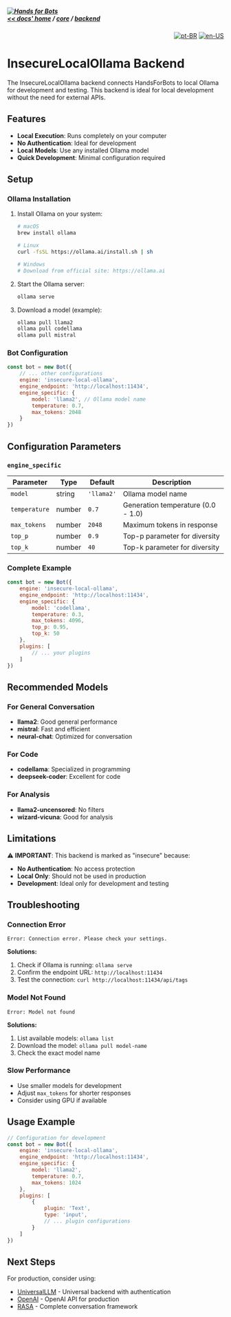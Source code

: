 ##### [![Hands for Bots](https://img.shields.io/badge/[•__•]-Hands_for_Bots-purple?style=social) <br>&lt;&lt; docs' home](../../../README.md) / [core](../core.md) / [backend](../backend.md)

<div align="right">

[![pt-BR](https://img.shields.io/badge/pt-BR-white)](../../pt-br/core/backend/insecure-local-ollama.md)
[![en-US](https://img.shields.io/badge/en-US-white)](./insecure-local-ollama.md)

</div>

# InsecureLocalOllama Backend

The InsecureLocalOllama backend connects HandsForBots to local Ollama for development and testing. This backend is ideal for local development without the need for external APIs.

## Features

- **Local Execution**: Runs completely on your computer
- **No Authentication**: Ideal for development
- **Local Models**: Use any installed Ollama model
- **Quick Development**: Minimal configuration required

## Setup

### Ollama Installation

1. Install Ollama on your system:
   ```bash
   # macOS
   brew install ollama
   
   # Linux
   curl -fsSL https://ollama.ai/install.sh | sh
   
   # Windows
   # Download from official site: https://ollama.ai
   ```

2. Start the Ollama server:
   ```bash
   ollama serve
   ```

3. Download a model (example):
   ```bash
   ollama pull llama2
   ollama pull codellama
   ollama pull mistral
   ```

### Bot Configuration

```javascript
const bot = new Bot({
    // ... other configurations
    engine: 'insecure-local-ollama',
    engine_endpoint: 'http://localhost:11434',
    engine_specific: {
        model: 'llama2', // Ollama model name
        temperature: 0.7,
        max_tokens: 2048
    }
})
```

## Configuration Parameters

### `engine_specific`

| Parameter | Type | Default | Description |
|-----------|------|---------|-------------|
| `model` | string | `'llama2'` | Ollama model name |
| `temperature` | number | `0.7` | Generation temperature (0.0 - 1.0) |
| `max_tokens` | number | `2048` | Maximum tokens in response |
| `top_p` | number | `0.9` | Top-p parameter for diversity |
| `top_k` | number | `40` | Top-k parameter for diversity |

### Complete Example

```javascript
const bot = new Bot({
    engine: 'insecure-local-ollama',
    engine_endpoint: 'http://localhost:11434',
    engine_specific: {
        model: 'codellama',
        temperature: 0.3,
        max_tokens: 4096,
        top_p: 0.95,
        top_k: 50
    },
    plugins: [
        // ... your plugins
    ]
})
```

## Recommended Models

### For General Conversation
- **llama2**: Good general performance
- **mistral**: Fast and efficient
- **neural-chat**: Optimized for conversation

### For Code
- **codellama**: Specialized in programming
- **deepseek-coder**: Excellent for code

### For Analysis
- **llama2-uncensored**: No filters
- **wizard-vicuna**: Good for analysis

## Limitations

⚠️ **IMPORTANT**: This backend is marked as "insecure" because:

- **No Authentication**: No access protection
- **Local Only**: Should not be used in production
- **Development**: Ideal only for development and testing

## Troubleshooting

### Connection Error
```
Error: Connection error. Please check your settings.
```

**Solutions:**
1. Check if Ollama is running: `ollama serve`
2. Confirm the endpoint URL: `http://localhost:11434`
3. Test the connection: `curl http://localhost:11434/api/tags`

### Model Not Found
```
Error: Model not found
```

**Solutions:**
1. List available models: `ollama list`
2. Download the model: `ollama pull model-name`
3. Check the exact model name

### Slow Performance
- Use smaller models for development
- Adjust `max_tokens` for shorter responses
- Consider using GPU if available

## Usage Example

```javascript
// Configuration for development
const bot = new Bot({
    engine: 'insecure-local-ollama',
    engine_endpoint: 'http://localhost:11434',
    engine_specific: {
        model: 'llama2',
        temperature: 0.7,
        max_tokens: 1024
    },
    plugins: [
        {
            plugin: 'Text',
            type: 'input',
            // ... plugin configurations
        }
    ]
})
```

## Next Steps

For production, consider using:
- [UniversalLLM](./universal-llm.md) - Universal backend with authentication
- [OpenAI](./openai.md) - OpenAI API for production
- [RASA](./rasa.md) - Complete conversation framework
